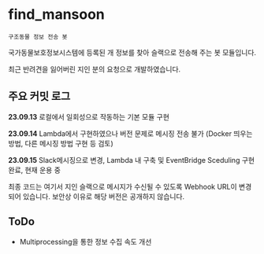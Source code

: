 # find_mansoon
`구조동물 정보 전송 봇`

국가동물보호정보시스템에 등록된 개 정보를 찾아 슬랙으로 전송해 주는 봇 모듈입니다.

최근 반려견을 잃어버린 지인 분의 요청으로 개발하였습니다.

## 주요 커밋 로그
**23.09.13** 로컬에서 일회성으로 작동하는 기본 모듈 구현

**23.09.14** Lambda에서 구현하였으나 버전 문제로 메시징 전송 불가 (Docker 띄우는 방법, 다른 메시징 방법 구현 등 검토)

**23.09.15** Slack메시징으로 변경, Lambda 내 구축 및 EventBridge Sceduling 구현 완료, 현재 운용 중

최종 코드는 여기서 지인 슬랙으로 메시지가 수신될 수 있도록 Webhook URL이 변경되어 있습니다. 보안상 이유로 해당 버전은 공개하지 않습니다.

## ToDo
* Multiprocessing을 통한 정보 수집 속도 개선
